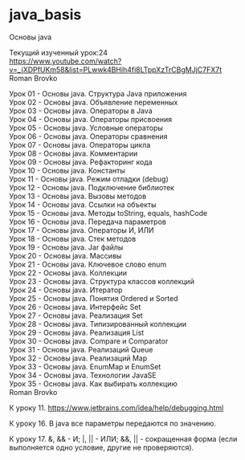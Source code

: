 # java_basis
Основы java  <br />

Текущий изученный урок:24  <br />
https://www.youtube.com/watch?v=_jXDPfUKm58&list=PLwwk4BHih4fi8LTppXzTrCBgMJjC7FX7t  <br />
Roman Brovko  <br />

Урок 01 - Основы java. Структура Java приложения  <br />
Урок 02 - Основы java. Объявление переменных  <br />
Урок 03 - Основы java. Операторы в Java  <br />
Урок 04 - Основы java. Операторы присвоения  <br />
Урок 05 - Основы java. Условные операторы  <br />
Урок 06 - Основы java. Операторы сравнения  <br />
Урок 07 - Основы java. Операторы цикла  <br />
Урок 08 - Основы java. Комментарии  <br />
Урок 09 - Основы java. Рефакторинг кода  <br />
Урок 10 - Основы java. Константы  <br />
Урок 11 - Основы java. Режим отладки (debug)  <br />
Урок 12 - Основы java. Подключение библиотек  <br />
Урок 13 - Основы java. Вызовы методов  <br />
Урок 14 - Основы java. Ссылки на объекты  <br />
Урок 15 - Основы java. Методы toString, equals, hashCode  <br />
Урок 16 - Основы java. Передача параметров  <br />
Урок 17 - Основы java. Операторы И, ИЛИ  <br />
Урок 18 - Основы java. Стек методов  <br />
Урок 19 - Основы java. Jar файлы  <br />
Урок 20 - Основы java. Массивы  <br />
Урок 21 - Основы java. Ключевое слово enum  <br />
Урок 22 - Основы java. Коллекции  <br />
Урок 23 - Основы java. Структура классов коллекций  <br />
Урок 24 - Основы java. Итератор  <br />
Урок 25 - Основы java. Понятия Ordered и Sorted  <br />
Урок 26 - Основы java. Интерфейс Set  <br />
Урок 27 - Основы java. Реализация Set  <br />
Урок 28 - Основы java. Типизированный коллекции  <br />
Урок 29 - Основы java. Реализация List  <br />
Урок 30 - Основы java. Compare и Comparator  <br />
Урок 31 - Основы java. Реализаций Queue  <br />
Урок 32 - Основы java. Реализаций Map  <br />
Урок 33 - Основы java. EnumMap и EnumSet  <br />
Урок 34 - Основы java. Технологии JavaSE  <br />
Урок 35 - Основы java. Как выбирать коллекцию  <br />
Roman Brovko  <br />

К уроку 11. https://www.jetbrains.com/idea/help/debugging.html <br />

К уроку 16. В java все параметры передаются по значению.

К уроку 17. &, && - И; |, || - ИЛИ; &&, || - сокращенная форма (если выполняется одно условие, другие не проверяются).